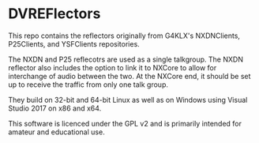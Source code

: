 # DVREFlectors
This repo contains the reflectors originally from G4KLX's NXDNClients, P25Clients, and YSFClients repositories.

The NXDN and P25 reflecotrs are used as a single talkgroup. The NXDN reflector also includes the option to link it to NXCore to allow for interchange of audio between the two. At the NXCore end, it should be set up to receive the traffic from only one talk group.

They build on 32-bit and 64-bit Linux as well as on Windows using Visual Studio 2017 on x86 and x64.

This software is licenced under the GPL v2 and is primarily intended for amateur and educational use.

